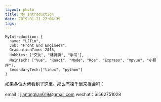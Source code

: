 ```yaml
---
layout: photo
title: My Introduction
date: 2019-01-21 22:04:39
tags: 
---
```



```
MyIntroduction: {
  name: "LJTin",
  Job: "Front End Engineer",
  GraduationTime: 2016,
  Hobbies: ["交友", "瞎折腾", "学习"],
  MainTech: ["Vue", "React", "Node", "Koa", "Express", "mpvue", "小程序"],
  SecondaryTech:["linux", "python"]
}
```

如果各位大佬看到了这里，那么有猿千里来相会吧：

  email：jiantinglian619@gmail.com
  wechat：ai562751028